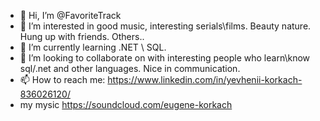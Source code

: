 - 👋 Hi, I’m @FavoriteTrack
- 👀 I’m interested in good music, interesting serials\films. Beauty nature. Hung up with friends. Others..
- 🌱 I’m currently learning .NET \ SQL. 
- 💞️ I’m looking to collaborate on with interesting people who learn\know sql/.net and other languages. Nice in communication. 
- 📫 How to reach me: https://www.linkedin.com/in/yevhenii-korkach-836026120/   
- my mysic https://soundcloud.com/eugene-korkach



<!---
FavoriteTrack/FavoriteTrack is a ✨ special ✨ repository because its `README.md` (this file) appears on your GitHub profile.
You can click the Preview link to take a look at your changes.
--->
